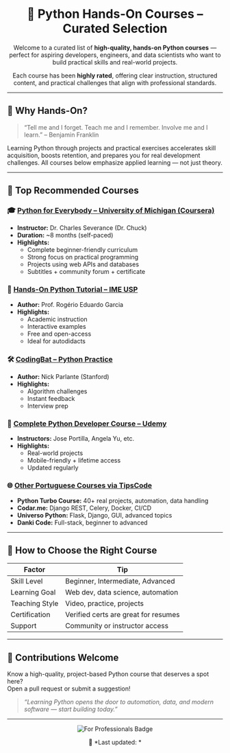 <!-- README.md (HTML & CSS Enhanced Version) -->

<meta charset="UTF-8">

<div align="center">
  <h1>🐍 Python Hands-On Courses – Curated Selection</h1>
  <p>Welcome to a curated list of <strong>high-quality, hands-on Python courses</strong> &mdash; perfect for aspiring developers, engineers, and data scientists who want to build practical skills and real-world projects.</p>
  <p>Each course has been <strong>highly rated</strong>, offering clear instruction, structured content, and practical challenges that align with professional standards.</p>
</div>

<hr/>

<h2>📌 Why Hands-On?</h2>
<blockquote>
  “Tell me and I forget. Teach me and I remember. Involve me and I learn.” &ndash; Benjamin Franklin
</blockquote>
<p>Learning Python through projects and practical exercises accelerates skill acquisition, boosts retention, and prepares you for real development challenges. All courses below emphasize applied learning &mdash; not just theory.</p>

<hr/>

<h2>🚀 Top Recommended Courses</h2>

<h3>🎓 <a href="https://www.coursera.org/specializations/python">Python for Everybody – University of Michigan (Coursera)</a></h3>
<ul>
  <li><strong>Instructor:</strong> Dr. Charles Severance (Dr. Chuck)</li>
  <li><strong>Duration:</strong> ~8 months (self-paced)</li>
  <li><strong>Highlights:</strong>
    <ul>
      <li>Complete beginner-friendly curriculum</li>
      <li>Strong focus on practical programming</li>
      <li>Projects using web APIs and databases</li>
      <li>Subtitles + community forum + certificate</li>
    </ul>
  </li>
</ul>

<h3>🧠 <a href="https://www.ime.usp.br/~pina/python/">Hands-On Python Tutorial – IME USP</a></h3>
<ul>
  <li><strong>Author:</strong> Prof. Rogério Eduardo Garcia</li>
  <li><strong>Highlights:</strong>
    <ul>
      <li>Academic instruction</li>
      <li>Interactive examples</li>
      <li>Free and open-access</li>
      <li>Ideal for autodidacts</li>
    </ul>
  </li>
</ul>

<h3>🛠️ <a href="https://codingbat.com/python">CodingBat – Python Practice</a></h3>
<ul>
  <li><strong>Author:</strong> Nick Parlante (Stanford)</li>
  <li><strong>Highlights:</strong>
    <ul>
      <li>Algorithm challenges</li>
      <li>Instant feedback</li>
      <li>Interview prep</li>
    </ul>
  </li>
</ul>

<h3>💼 <a href="https://www.udemy.com/topic/python/">Complete Python Developer Course – Udemy</a></h3>
<ul>
  <li><strong>Instructors:</strong> Jose Portilla, Angela Yu, etc.</li>
  <li><strong>Highlights:</strong>
    <ul>
      <li>Real-world projects</li>
      <li>Mobile-friendly + lifetime access</li>
      <li>Updated regularly</li>
    </ul>
  </li>
</ul>

<h3>🌐 <a href="https://codigofacil.com.br/melhores-cursos-de-python/">Other Portuguese Courses via TipsCode</a></h3>
<ul>
  <li><strong>Python Turbo Course:</strong> 40+ real projects, automation, data handling</li>
  <li><strong>Codar.me:</strong> Django REST, Celery, Docker, CI/CD</li>
  <li><strong>Universo Python:</strong> Flask, Django, GUI, advanced topics</li>
  <li><strong>Danki Code:</strong> Full-stack, beginner to advanced</li>
</ul>

<hr/>

<h2>🧱 How to Choose the Right Course</h2>
<table>
  <thead>
    <tr><th>Factor</th><th>Tip</th></tr>
  </thead>
  <tbody>
    <tr><td>Skill Level</td><td>Beginner, Intermediate, Advanced</td></tr>
    <tr><td>Learning Goal</td><td>Web dev, data science, automation</td></tr>
    <tr><td>Teaching Style</td><td>Video, practice, projects</td></tr>
    <tr><td>Certification</td><td>Verified certs are great for resumes</td></tr>
    <tr><td>Support</td><td>Community or instructor access</td></tr>
  </tbody>
</table>

<hr/>

<h2>🤝 Contributions Welcome</h2>
<p>Know a high-quality, project-based Python course that deserves a spot here?<br>
Open a pull request or submit a suggestion!</p>

<blockquote>
  <em>“Learning Python opens the door to automation, data, and modern software &mdash; start building today.”</em>
</blockquote>

<hr/>
<div align="center">
  <img src="https://img.shields.io/badge/quality-for%20professionals-blueviolet?style=flat-square" alt="For Professionals Badge" /></p>
  📁 *Last updated: <!--LAST_UPDATED-->*

</div>

<!-- Auto-updated by GitHub Actions -->
